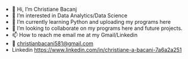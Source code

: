 - 👋 Hi, I’m Christiane Bacanj
- 👀 I’m interested in Data Analytics/Data Science
- 🌱 I’m currently learning Python and uploading my programs here
- 💞️ I’m looking to collaborate on my programs here and  future projects.
- 📫 How to reach me email me at my Gmail/Linkedin
- 📧 christianbacani581@gmail.com
- Linkedin  https://www.linkedin.com/in/christiane-a-bacani-7a6a2a251
<!---
christianebacani/christianebacani is a ✨ special ✨ repository because its `README.md` (this file) appears on your GitHub profile.
You can click the Preview link to take a look at your changes.
--->
